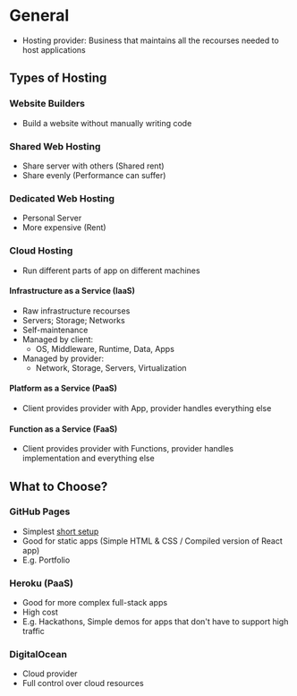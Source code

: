 # General
- Hosting provider: Business that maintains all the recourses needed to host applications
## Types of Hosting
### Website Builders
- Build a website without manually writing code
### Shared Web Hosting
- Share server with others (Shared rent)
- Share evenly (Performance can suffer)
### Dedicated Web Hosting
- Personal Server
- More expensive (Rent)
### Cloud Hosting
- Run different parts of app on different machines
#### Infrastructure as a Service (IaaS)
- Raw infrastructure recourses
- Servers; Storage; Networks
- Self-maintenance
- Managed by client:
	- OS, Middleware, Runtime, Data, Apps
- Managed by provider:
	- Network, Storage, Servers, Virtualization
#### Platform as a Service (PaaS)
- Client provides provider with App, provider handles everything else
#### Function as a Service (FaaS)
- Client provides provider with Functions, provider handles implementation and everything else
## What to Choose?
### GitHub Pages
- Simplest [short setup](https://pages.github.com/)
- Good for static apps (Simple HTML & CSS / Compiled version of React app)
- E.g. Portfolio
### Heroku (PaaS)
- Good for more complex full-stack apps
- High cost
- E.g. Hackathons, Simple demos for apps that don't have to support high traffic
### DigitalOcean
- Cloud provider
- Full control over cloud resources